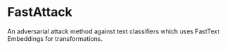 # FastAttack
An adversarial attack method against text classifiers which uses FastText Embeddings for transformations.
